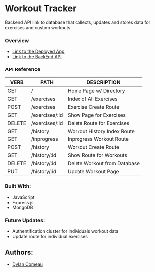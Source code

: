 # Workout Tracker
Backend API link to database that collects, updates and stores data for exercises and custom workouts

### Overview
- [Link to the Deployed App](https://wotrackerdc.herokuapp.com/)
- [Link to the BackEnd API](https://trackerbackenddcc.herokuapp.com/)

### API Reference
   VERB 		 | 		  PATH 		 |  	 DESCRIPTION
------------ | ------------- | -------------------
GET | / | Home Page w/ Directory |
GET | /exercises | Index of All Exercises |
POST | /exercises | Exercise Create Route|
GET | /exercises/:id | Show Page for Exercises |
DELETE | /exercises/:id | Delete Route for Exercises |
GET | /history | Workout History Index Route |
GET | /inprogress| Inprogress Workout Route |
POST | /history| Workout Create Route |
GET | /history/:id | Show Route for Workouts |
DELETE | /history/:id | Delete Workout from Database |
PUT | /history/:id | Update Workout Page |


### Built With:
* JavaScript
* Express.js
* MongoDB

### Future Updates:
* Authentification cluster for individuals workout data
* Update route for individual exercises


## Authors:
- [Dylan Comeau](https://github.com/comeaudc/)